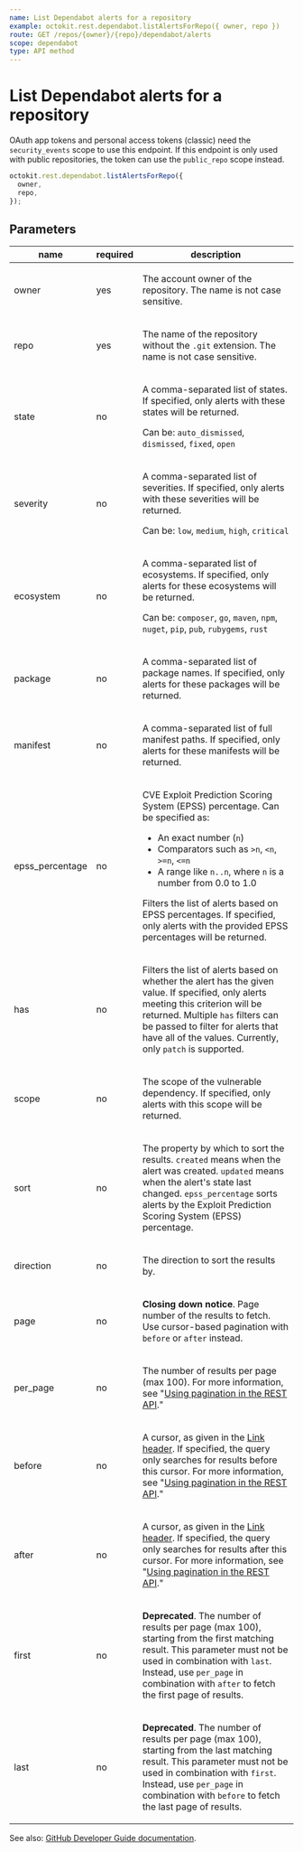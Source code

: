```yaml
---
name: List Dependabot alerts for a repository
example: octokit.rest.dependabot.listAlertsForRepo({ owner, repo })
route: GET /repos/{owner}/{repo}/dependabot/alerts
scope: dependabot
type: API method
---
```


# List Dependabot alerts for a repository

OAuth app tokens and personal access tokens (classic) need the `security_events` scope to use this endpoint. If this endpoint is only used with public repositories, the token can use the `public_repo` scope instead.

```js
octokit.rest.dependabot.listAlertsForRepo({
  owner,
  repo,
});
```

## Parameters

<table>
  <thead>
    <tr>
      <th>name</th>
      <th>required</th>
      <th>description</th>
    </tr>
  </thead>
  <tbody>
    <tr><td>owner</td><td>yes</td><td>

The account owner of the repository. The name is not case sensitive.

</td></tr>
<tr><td>repo</td><td>yes</td><td>

The name of the repository without the `.git` extension. The name is not case sensitive.

</td></tr>
<tr><td>state</td><td>no</td><td>

A comma-separated list of states. If specified, only alerts with these states will be returned.

Can be: `auto_dismissed`, `dismissed`, `fixed`, `open`

</td></tr>
<tr><td>severity</td><td>no</td><td>

A comma-separated list of severities. If specified, only alerts with these severities will be returned.

Can be: `low`, `medium`, `high`, `critical`

</td></tr>
<tr><td>ecosystem</td><td>no</td><td>

A comma-separated list of ecosystems. If specified, only alerts for these ecosystems will be returned.

Can be: `composer`, `go`, `maven`, `npm`, `nuget`, `pip`, `pub`, `rubygems`, `rust`

</td></tr>
<tr><td>package</td><td>no</td><td>

A comma-separated list of package names. If specified, only alerts for these packages will be returned.

</td></tr>
<tr><td>manifest</td><td>no</td><td>

A comma-separated list of full manifest paths. If specified, only alerts for these manifests will be returned.

</td></tr>
<tr><td>epss_percentage</td><td>no</td><td>

CVE Exploit Prediction Scoring System (EPSS) percentage. Can be specified as:

- An exact number (`n`)
- Comparators such as `>n`, `<n`, `>=n`, `<=n`
- A range like `n..n`, where `n` is a number from 0.0 to 1.0

Filters the list of alerts based on EPSS percentages. If specified, only alerts with the provided EPSS percentages will be returned.

</td></tr>
<tr><td>has</td><td>no</td><td>

Filters the list of alerts based on whether the alert has the given value. If specified, only alerts meeting this criterion will be returned.
Multiple `has` filters can be passed to filter for alerts that have all of the values. Currently, only `patch` is supported.

</td></tr>
<tr><td>scope</td><td>no</td><td>

The scope of the vulnerable dependency. If specified, only alerts with this scope will be returned.

</td></tr>
<tr><td>sort</td><td>no</td><td>

The property by which to sort the results.
`created` means when the alert was created.
`updated` means when the alert's state last changed.
`epss_percentage` sorts alerts by the Exploit Prediction Scoring System (EPSS) percentage.

</td></tr>
<tr><td>direction</td><td>no</td><td>

The direction to sort the results by.

</td></tr>
<tr><td>page</td><td>no</td><td>

**Closing down notice**. Page number of the results to fetch. Use cursor-based pagination with `before` or `after` instead.

</td></tr>
<tr><td>per_page</td><td>no</td><td>

The number of results per page (max 100). For more information, see "[Using pagination in the REST API](https://docs.github.com/rest/using-the-rest-api/using-pagination-in-the-rest-api)."

</td></tr>
<tr><td>before</td><td>no</td><td>

A cursor, as given in the [Link header](https://docs.github.com/rest/guides/using-pagination-in-the-rest-api#using-link-headers). If specified, the query only searches for results before this cursor. For more information, see "[Using pagination in the REST API](https://docs.github.com/rest/using-the-rest-api/using-pagination-in-the-rest-api)."

</td></tr>
<tr><td>after</td><td>no</td><td>

A cursor, as given in the [Link header](https://docs.github.com/rest/guides/using-pagination-in-the-rest-api#using-link-headers). If specified, the query only searches for results after this cursor. For more information, see "[Using pagination in the REST API](https://docs.github.com/rest/using-the-rest-api/using-pagination-in-the-rest-api)."

</td></tr>
<tr><td>first</td><td>no</td><td>

**Deprecated**. The number of results per page (max 100), starting from the first matching result.
This parameter must not be used in combination with `last`.
Instead, use `per_page` in combination with `after` to fetch the first page of results.

</td></tr>
<tr><td>last</td><td>no</td><td>

**Deprecated**. The number of results per page (max 100), starting from the last matching result.
This parameter must not be used in combination with `first`.
Instead, use `per_page` in combination with `before` to fetch the last page of results.

</td></tr>
  </tbody>
</table>

See also: [GitHub Developer Guide documentation](https://docs.github.com/rest/dependabot/alerts#list-dependabot-alerts-for-a-repository).
